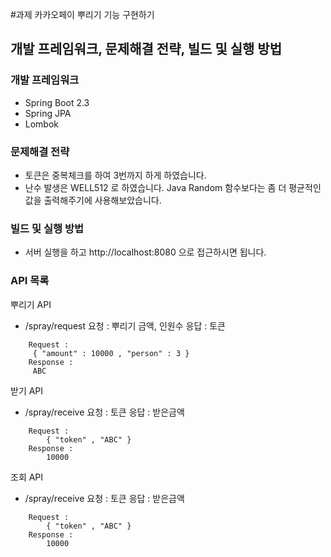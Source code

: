 #과제 카카오페이 뿌리기 기능 구현하기

## 개발 프레임워크, 문제해결 전략, 빌드 및 실행 방법

### 개발 프레임워크
 - Spring Boot 2.3
 - Spring JPA
 - Lombok

### 문제해결 전략
 - 토큰은 중복체크를 하여 3번까지 하게 하였습니다.
 - 난수 발생은 WELL512 로 하였습니다. Java Random 함수보다는 좀 더 평균적인 값을 출력해주기에 사용해보았습니다.

### 빌드 및 실행 방법
 - 서버 실행을 하고 http://localhost:8080 으로 접근하시면 됩니다.

### API 목록

뿌리기 API
 - /spray/request
     요청 : 뿌리기 금액, 인원수
     응답 : 토큰
```  
    Request :
     { "amount" : 10000 , "person" : 3 }
    Response :
     ABC
```
받기 API
 - /spray/receive
     요청 : 토큰
     응답 : 받은금액
```
    Request : 
        { "token" , "ABC" }
    Response :
        10000
```
조회 API
 - /spray/receive
     요청 : 토큰
     응답 : 받은금액
```
    Request : 
        { "token" , "ABC" }
    Response :
        10000
```